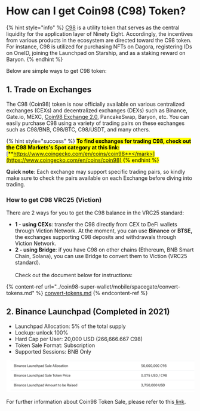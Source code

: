 # How can I get Coin98 (C98) Token?

{% hint style="info" %}
[C98](https://coin98.net/what-is-coin98-c98) is a utility token that serves as the central liquidity for the application layer of Ninety Eight. Accordingly, the incentives from various products in the ecosystem are directed toward the C98 token. For instance, C98 is utilized for purchasing NFTs on Dagora, registering IDs on OneID, joining the Launchpad on Starship, and as a staking reward on Baryon.
{% endhint %}

Below are simple ways to get C98 token:

## 1. Trade on Exchanges

The C98 (Coin98) token is now officially available on various centralized exchanges (CEXs) and decentralized exchanges (DEXs) such as Binance, Gate.io, MEXC, [Coin98 Exchange 2.0](https://docs.coin98.com/products/coin98-exchange), PancakeSwap, Baryon, etc. You can easily purchase C98 using a variety of trading pairs on these exchanges such as C98/BNB, C98/BTC, C98/USDT, and many others.

{% hint style="success" %}
<mark style="background-color:yellow;">**To find exchanges for trading C98, check out the C98 Markets's Spot category at this link:**</mark> [<mark style="background-color:yellow;">**https://www.coingecko.com/en/coins/coin98**</mark>](https://www.coingecko.com/en/coins/coin98)
{% endhint %}

**Quick note**: Each exchange may support specific trading pairs, so kindly make sure to check the pairs available on each Exchange before diving into trading.

### How to get C98 VRC25 (Viction)

There are 2 ways for you to get the C98 balance in the VRC25 standard:

* **1 - using CEXs**: transfer the C98 directly from CEX to DeFi wallets through Viction Network. At the moment, you can use **Binance** or **BTSE,** the exchanges supporting C98 deposits and withdrawals through Viction Network.
* **2 - using Bridge**: if you have C98 on other chains (Ethereum, BNB Smart Chain, Solana), you can use Bridge to convert them to Viction (VRC25 standard).\
  \
  Check out the document below for instructions:

{% content-ref url="../coin98-super-wallet/mobile/spacegate/convert-tokens.md" %}
[convert-tokens.md](../coin98-super-wallet/mobile/spacegate/convert-tokens.md)
{% endcontent-ref %}

## **2. Binance Launchpad (Completed in 2021)**

* Launchpad Allocation: 5% of the total supply
* Lockup: unlock 100%
* Hard Cap per User: 20,000 USD (266,666.667 C98)
* Token Sale Format: Subscription
* Supported Sessions: BNB Only

![](<../../.gitbook/assets/0 (54)>)

For further information about Coin98 Token Sale, please refer to this[ link](https://www.binance.com/en/support/announcement/6f89120a6dfa4dd2b6a7e14e2912a1e1).
